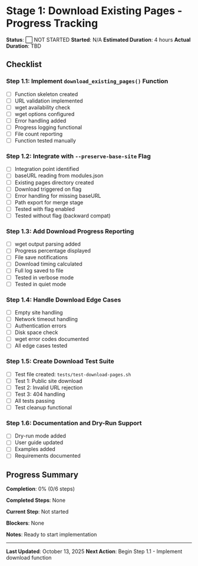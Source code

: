 # Stage 1: Download Existing Pages - Progress Tracking

**Status**: ⬜ NOT STARTED
**Started**: N/A
**Estimated Duration**: 4 hours
**Actual Duration**: TBD

## Checklist

### Step 1.1: Implement `download_existing_pages()` Function
- [ ] Function skeleton created
- [ ] URL validation implemented
- [ ] wget availability check
- [ ] wget options configured
- [ ] Error handling added
- [ ] Progress logging functional
- [ ] File count reporting
- [ ] Function tested manually

### Step 1.2: Integrate with `--preserve-base-site` Flag
- [ ] Integration point identified
- [ ] baseURL reading from modules.json
- [ ] Existing pages directory created
- [ ] Download triggered on flag
- [ ] Error handling for missing baseURL
- [ ] Path export for merge stage
- [ ] Tested with flag enabled
- [ ] Tested without flag (backward compat)

### Step 1.3: Add Download Progress Reporting
- [ ] wget output parsing added
- [ ] Progress percentage displayed
- [ ] File save notifications
- [ ] Download timing calculated
- [ ] Full log saved to file
- [ ] Tested in verbose mode
- [ ] Tested in quiet mode

### Step 1.4: Handle Download Edge Cases
- [ ] Empty site handling
- [ ] Network timeout handling
- [ ] Authentication errors
- [ ] Disk space check
- [ ] wget error codes documented
- [ ] All edge cases tested

### Step 1.5: Create Download Test Suite
- [ ] Test file created: `tests/test-download-pages.sh`
- [ ] Test 1: Public site download
- [ ] Test 2: Invalid URL rejection
- [ ] Test 3: 404 handling
- [ ] All tests passing
- [ ] Test cleanup functional

### Step 1.6: Documentation and Dry-Run Support
- [ ] Dry-run mode added
- [ ] User guide updated
- [ ] Examples added
- [ ] Requirements documented

## Progress Summary

**Completion**: 0% (0/6 steps)

**Completed Steps**: None

**Current Step**: Not started

**Blockers**: None

**Notes**: Ready to start implementation

---

**Last Updated**: October 13, 2025
**Next Action**: Begin Step 1.1 - Implement download function

